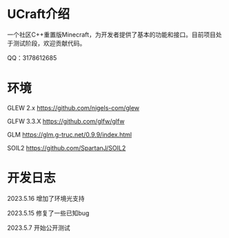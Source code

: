 # UCraft介绍
一个社区C++重置版Minecraft，为开发者提供了基本的功能和接口。目前项目处于测试阶段，欢迎贡献代码。

QQ：3178612685
# 环境
GLEW 2.x    https://github.com/nigels-com/glew

GLFW 3.3.X  https://github.com/glfw/glfw

GLM         https://glm.g-truc.net/0.9.9/index.html

SOIL2       https://github.com/SpartanJ/SOIL2
# 开发日志
2023.5.16   增加了环境光支持

2023.5.15   修复了一些已知bug

2023.5.7    开始公开测试
